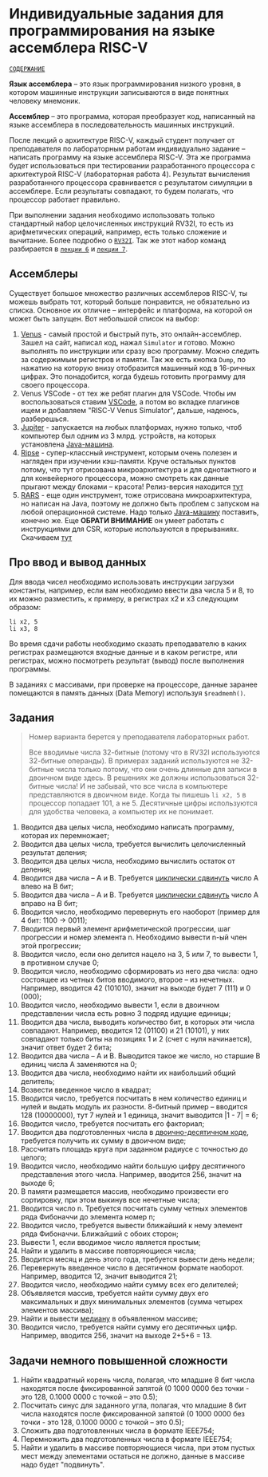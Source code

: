 # Индивидуальные задания для программирования на языке ассемблера RISC-V

[`СОДЕРЖАНИЕ`](../README.md)

**Язык ассемблера** – это язык программирования низкого уровня, в котором машинные инструкции записываются в виде понятных человеку мнемоник.

**Ассемблер** – это программа, которая преобразует код, написанный на языке ассемблера в последовательность машинных инструкций.

После лекций о архитектуре RISC-V, каждый студент получает от преподавателя по лабораторным работам индивидуально задание – написать программу на языке ассемблера RISC-V. Эта же программа будет использоваться при тестировании разработанного процессора с архитектурой RISC-V (лабораторная работа 4). Результат вычисления разработанного процессора сравнивается с результатом симуляции в ассемблере. Если результаты совпадают, то будем полагать, что процессор работает правильно.

При выполнении задания необходимо использовать только стандартный набор целочисленных инструкций RV32I, то есть из арифметических операций, например, есть только сложение и вычитание. Более подробно о [`RV32I`](../Other/rv32i.md). Так же этот набор команд разбирается в [`лекции 6`](../Lectures/06.%20RISC-V%20architecture.md) и [`лекции 7`](../Lectures/07.%20RISC-V%20programming.md).


## Ассемблеры

Существует большое множество различных ассемблеров RISC-V, ты можешь выбрать тот, который больше понравится, не обязательно из списка. Основное их отличие – интерфейс и платформа, на которой он может быть запущен. Вот небольшой список на выбор:
1. [Venus](https://www.kvakil.me/venus/) - самый простой и быстрый путь, это онлайн-ассемблер. Зашел на сайт, написал код, нажал `Simulator` и готово. Можно выполнять по инструкции или сразу всю программу. Можно следить за содержимым регистров и памяти. Так же есть кнопка `Dump`, по нажатию на которую внизу отобразится машинный код в 16-ричных цифрах. Это понадобится, когда будешь готовить программу для своего процессора.
2. Venus VSCode - от тех же ребят плагин для VSCode. Чтобы им воспользоваться ставим [VSCode](https://code.visualstudio.com/download), а потом во вкладке плагинов ищем и добавляем "RISC-V Venus Simulator", дальше, надеюсь, разберешься.
3. [Jupiter](https://github.com/andrescv/jupiter) - запускается на любых платформах, нужно только, чтоб компьютер был одним из 3 млрд. устройств, на которых установлена [Java-машина](https://www.java.com/ru/download/ie_manual.jsp?locale=ru).
4. [Ripse](https://github.com/mortbopet/Ripes) - супер-классный инструмент, которым очень полезен и нагляден при изучении кэш-памяти. Круче остальных пунктов потому, что тут отрисована микроархитектура и для однотактного и для конвейерного процессора, можно смотреть как данные прыгают между блоками – красота! Релиз-версия находится [тут](https://github.com/mortbopet/Ripes/releases)
5. [RARS](https://github.com/TheThirdOne/rars) - еще один инструмент, тоже отрисована микроархитектура, но написан на Java, поэтому не должно быть проблем с запуском на любой операционной системе. Надо только [Java-машину](https://www.java.com/ru/download/ie_manual.jsp?locale=ru) поставить, конечно же. Еще **ОБРАТИ ВНИМАНИЕ** он умеет работать с инструкциями для CSR, которые используются в прерываниях. Скачиваем [тут](https://github.com/TheThirdOne/rars/releases/tag/continuous)


## Про ввод и вывод данных

Для ввода чисел необходимо использовать инструкции загрузки константы, например, если вам необходимо ввести два числа 5 и 8, то их можно разместить, к примеру, в регистрах x2 и x3 следующим образом:

``` assembly risc-v
li x2, 5
li x3, 8
```

Во время сдачи работы необходимо сказать преподавателю в каких регистрах размещаются входные данные и в каком регистре, или регистрах, можно посмотреть результат (вывод) после выполнения программы.

В заданиях с массивами, при проверке на процессоре, данные заранее помещаются в память данных (Data Memory) используя `$readmemh()`.


## Задания

> Номер варианта берется у преподавателя лабораторных работ.
>
> Все вводимые числа 32-битные (потому что в RV32I используются 32-битные операнды). В примерах заданий используются не 32-битные числа только потому, что они очень длинные для записи в двоичном виде здесь. В решениях же должны использоваться 32-битные числа! И не забывай, что все числа в компьютере представляются в двоичном виде. Когда ты пишешь `li x2, 5` в процессор попадает 101, а не 5. Десятичные цифры используются для удобства человека, а компьютер их не понимает.

1. Вводится два целых числа, необходимо написать программу, которая их перемножает;
2. Вводится два целых числа, требуется вычислить целочисленный результат деления;
3. Вводится два целых числа, необходимо вычислить остаток от деления;
4. Вводится два числа – A и B. Требуется [циклически сдвинуть](https://ru.wikipedia.org/wiki/Битовый_сдвиг#Циклический_сдвиг) число A влево на B бит;
5. Вводится два числа – A и B. Требуется [циклически сдвинуть](https://ru.wikipedia.org/wiki/Битовый_сдвиг#Циклический_сдвиг) число A вправо на B бит;
6. Вводится число, необходимо перевернуть его наоборот (пример для 4 бит: 1100 -> 0011);
7. Вводится первый элемент арифметической прогрессии, шаг прогрессии и номер элемента n. Необходимо вывести n-ый член этой прогрессии;
8. Вводится число, если оно делится нацело на 3, 5 или 7, то вывести 1, в противном случае 0;
9. Вводится число, необходимо сформировать из него два числа: одно состоящее из четных битов вводимого, второе – из нечетных. Например, вводится 42 (101010), значит на выходе будет 7 (111) и 0 (000);
10. Вводится число, необходимо вывести 1, если в двоичном представлении числа есть ровно 3 подряд идущие единицы;
11. Вводится два числа, выводить количество бит, в которых эти числа совпадают. Например, вводится 12 (01100) и 21 (10101), у них совпадают только биты на позициях 1 и 2 (счет с нуля начинается), значит ответ будет 2 бита;
12. Вводится два числа – A и B. Выводится такое же число, но старшие B единиц числа A заменяются на 0;
13. Вводится два числа, необходимо найти их наибольший общий делитель;
14. Возвести введенное число в квадрат;
15. Вводится число, требуется посчитать в нем количество единиц и нулей и выдать модуль их разности. 8-битный пример – вводится 128 (10000000), тут 7 нулей и 1 единица, значит выводится |1 - 7| = 6;
16. Вводится число, требуется посчитать его факториал;
17. Вводится два подготовленных числа в [двоично-десятичном коде](https://ru.wikipedia.org/wiki/Двоично-десятичный_код), требуется получить их сумму в двоичном виде;
18. Рассчитать площадь круга при заданном радиусе с точностью до целого;
19. Вводится число, необходимо найти большую цифру десятичного представления этого числа. Например, вводится 256, значит на выходе 6;
20. В памяти размещается массив, необходимо произвести его сортировку, при этом выкинув все нечетные числа;
21. Вводится число n. Требуется посчитать сумму четных элементов ряда Фибоначчи до элемента номер n;
22. Вводится число, требуется вывести ближайший к нему элемент ряда Фибоначчи. Ближайший с обоих сторон;
23. Вывести 1, если вводимое число является простым;
24. Найти и удалить в массиве повторяющиеся числа;
25. Вводится месяц и день этого года, требуется вывести день недели;
26. Перевернуть введенное число в десятичном формате наоборот. Например, вводится 12, значит выводится 21;
27. Вводится число, необходимо найти сумму всех его делителей;
28. Объявляется массив, требуется найти сумму двух его максимальных и двух минимальных элементов (сумма четырех элементов массива);
29. Найти и вывести [медиану](https://ru.wikipedia.org/wiki/Медиана_(статистика)) в объявленном массиве;
30. Вводится число, требуется найти сумму его десятичных цифр. Например, вводится 256, значит на выходе 2+5+6 = 13.


## Задачи немного повышенной сложности

1. Найти квадратный корень числа, полагая, что младшие 8 бит числа находятся после фиксированной запятой (0 1000 0000 без точки - это 128, 0.1000 0000 с точкой – это 0.5);
2. Посчитать синус для заданного угла, полагая, что младшие 8 бит числа находятся после фиксированной запятой (0 1000 0000 без точки - это 128, 0.1000 0000 с точкой – это 0.5);
3. Сложить два подготовленных числа в формате IEEE754;
4. Перемножить два подготовленных числа в формате IEEE754;
5. Найти и удалить в массиве повторяющиеся числа, при этом пустых мест между элементами остаться не должно, данные в массиве надо будет "подвинуть".
